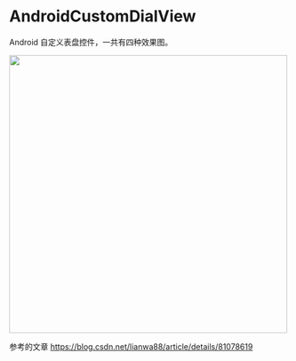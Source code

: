 # AndroidCustomDialView
Android 自定义表盘控件，一共有四种效果图。       

<image src="https://github.com/hgncxzy/AndroidDialView/blob/master/app/src/main/res/mipmap-mdpi/Screenshot.png?raw=true" width="500px"/>

参考的文章 https://blog.csdn.net/lianwa88/article/details/81078619
